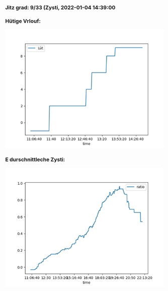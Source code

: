 ### Jitz grad: 9/33 (Zysti, 2022-01-04 14:39:00

### Hütige Vrlouf:
![Graph](Today.png)

### E durschnittleche Zysti:
![Graph](Zysti.png)